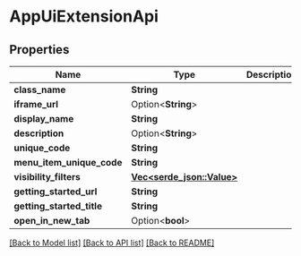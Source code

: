 # AppUiExtensionApi

## Properties

Name | Type | Description | Notes
------------ | ------------- | ------------- | -------------
**class_name** | **String** |  | 
**iframe_url** | Option<**String**> |  | [optional]
**display_name** | **String** |  | 
**description** | Option<**String**> |  | [optional]
**unique_code** | **String** |  | 
**menu_item_unique_code** | **String** |  | 
**visibility_filters** | [**Vec<serde_json::Value>**](serde_json::Value.md) |  | 
**getting_started_url** | **String** |  | 
**getting_started_title** | **String** |  | 
**open_in_new_tab** | Option<**bool**> |  | [optional]

[[Back to Model list]](../README.md#documentation-for-models) [[Back to API list]](../README.md#documentation-for-api-endpoints) [[Back to README]](../README.md)


